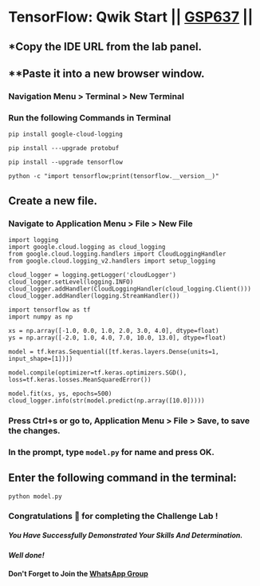 # TensorFlow: Qwik Start || [GSP637](https://www.cloudskillsboost.google/course_templates/646/labs/476323) ||

## *Copy the IDE URL from the lab panel.

## **Paste it into a new browser window.

### Navigation Menu > Terminal > New Terminal

### Run the following Commands in Terminal

```
pip install google-cloud-logging
```
```
pip install ---upgrade protobuf
```
```
pip install --upgrade tensorflow
```
```
python -c "import tensorflow;print(tensorflow.__version__)"
```

## Create a new file.
### Navigate to Application Menu > File > New File
```
import logging
import google.cloud.logging as cloud_logging
from google.cloud.logging.handlers import CloudLoggingHandler
from google.cloud.logging_v2.handlers import setup_logging

cloud_logger = logging.getLogger('cloudLogger')
cloud_logger.setLevel(logging.INFO)
cloud_logger.addHandler(CloudLoggingHandler(cloud_logging.Client()))
cloud_logger.addHandler(logging.StreamHandler())

import tensorflow as tf
import numpy as np

xs = np.array([-1.0, 0.0, 1.0, 2.0, 3.0, 4.0], dtype=float)
ys = np.array([-2.0, 1.0, 4.0, 7.0, 10.0, 13.0], dtype=float)

model = tf.keras.Sequential([tf.keras.layers.Dense(units=1, input_shape=[1])])

model.compile(optimizer=tf.keras.optimizers.SGD(), loss=tf.keras.losses.MeanSquaredError())

model.fit(xs, ys, epochs=500)
cloud_logger.info(str(model.predict(np.array([10.0]))))
```
### Press Ctrl+s or go to, Application Menu > File > Save, to save the changes.
### In the prompt, type ```model.py``` for name and press OK.

## Enter the following command in the terminal:
```
python model.py
```

### Congratulations 🎉 for completing the Challenge Lab !

##### *You Have Successfully Demonstrated Your Skills And Determination.*

#### *Well done!*

#### Don't Forget to Join the [WhatsApp Group](https://chat.whatsapp.com/Cxmw4DvCwEHCqU8qzTpv6r) 
